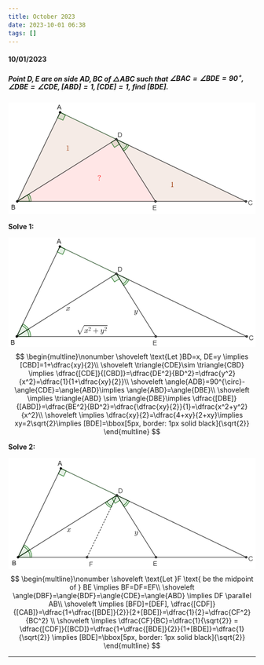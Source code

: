 ```yaml
---
title: October 2023
date: 2023-10-01 06:38
tags: []
---
```


#### 10/01/2023

##### Point $D,E$ are on side $AD, BC$ of $\triangle{ABC}$ such that $\angle{BAC}=\angle{BDE}=90^{\circ}, \angle{DBE}=\angle{CDE}, [ABD]=1, [CDE]=1$, find $[BDE]$.

![image-20231001064255294](/assets/images/2023/image-20231001064255294.png)

**Solve 1:**

![image-20231001064607005](/assets/images/2023/image-20231001064607005.png)
$$
\begin{multline}\nonumber
\shoveleft \text{Let }BD=x, DE=y \implies [CBD]=1+\dfrac{xy}{2}\\
\shoveleft \triangle{CDE}\sim \triangle{CBD} \implies \dfrac{[CDE]}{[CBD]}=\dfrac{DE^2}{BD^2}=\dfrac{y^2}{x^2}=\dfrac{1}{1+\dfrac{xy}{2}}\\
\shoveleft \angle{ADB}=90^{\circ}-\angle{CDE}=\angle{ABD}\implies \angle{ABD}=\angle{DBE}\\
\shoveleft \implies \triangle{ABD} \sim \triangle{DBE}\implies \dfrac{[DBE]}{[ABD]}=\dfrac{BE^2}{BD^2}=\dfrac{\dfrac{xy}{2}}{1}=\dfrac{x^2+y^2}{x^2}\\
\shoveleft \implies \dfrac{xy}{2}=\dfrac{4+xy}{2+xy}\implies xy=2\sqrt{2}\implies [BDE]=\bbox[5px, border: 1px solid black]{\sqrt{2}}
\end{multline}
$$

**Solve 2:**

![image-20231002010412546](/assets/images/2023/image-20231002010412546.png)
$$
\begin{multline}\nonumber
\shoveleft \text{Let }F \text{ be the midpoint of } BE \implies BF=DF=EF\\
\shoveleft \angle{DBF}=\angle{BDF}=\angle{CDE}=\angle{ABD} \implies DF \parallel AB\\
\shoveleft \implies [BFD]=[DEF], \dfrac{[CDF]}{[CAB]}=\dfrac{1+\dfrac{[BDE]}{2}}{2+[BDE]}=\dfrac{1}{2}=\dfrac{CF^2}{BC^2} \\
\shoveleft \implies \dfrac{CF}{BC}=\dfrac{1}{\sqrt{2}} = \dfrac{[CDF]}{[BCD]}=\dfrac{1+\dfrac{[BDE]}{2}}{1+[BDE]}=\dfrac{1}{\sqrt{2}} \implies [BDE]=\bbox[5px, border: 1px solid black]{\sqrt{2}}
\end{multline}
$$

---
